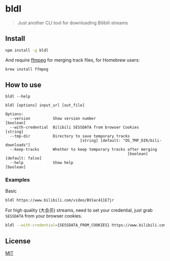 # bldl

> Just another CLI tool for downloading Bilibili streams

## Install

```sh
npm install -g bldl
```

And require [ffmpeg](https://ffmpeg.org/download.html) for merging track files, for Homebrew users:

```sh
brew install ffmpeg
```

## How to use

`bldl --help`

```
bldl [options] input_url [out_file]

Options:
  --version          Show version number                               [boolean]
  --with-credential  Bilibili SESSDATA from browser Cookies             [string]
  --tmp-dir          Directory to save temporary tracks
                                 [string] [default: "OS_TMP_DIR/bili-downloads"]
  --keep-tracks      Whether to keep temporary tracks after merging
                                                      [boolean] [default: false]
  --help             Show help                                         [boolean]
```

### Examples

Basic

```sh
bldl https://www.bilibili.com/video/BV1ac411E7jr
```

For high quality (大会员) streams, need to set your credential, just grab `SESSDATA` from your browser cookies.

```sh
bldl --with-credential={SESSDATA_FROM_COOKIES} https://www.bilibili.com/video/BV1ac411E7jr
```

## License

[MIT](./LICENSE)
